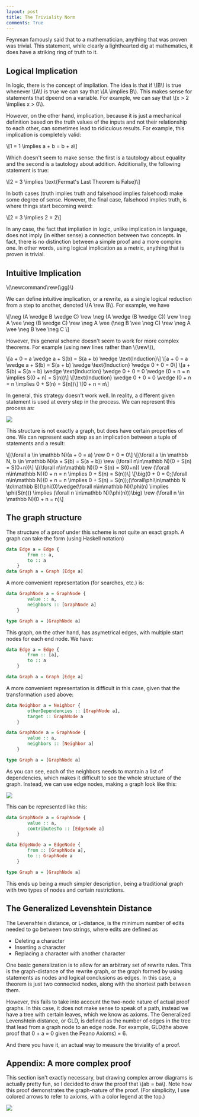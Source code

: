 ```yaml
---
layout: post
title: The Triviality Norm
comments: True
---
```


Feynman famously said that to a mathematician, anything that was proven was trivial. This statement, while clearly a lighthearted dig at mathematics, it does have a striking ring of truth to it.

## Logical Implication

In logic, there is the concept of impliation. The idea is that if \\(B\\) is true whenever \\(A\\) is true we can say that \\(A \implies B\\). This makes sense for statements that dpeend on a variable. For example, we can say that \\(x > 2 \implies x > 0\\).

However, on the other hand, implication, because it is just a mechanical definition based on the truth values of the inputs and not their relationship to each other, can sometimes lead to ridiculous results. For example, this implication is completely valid:

\\[1 = 1 \implies a + b = b + a\\]

Which doesn't seem to make sense: the first is a tautology about equality and the second is a tautology about addition. Additionally, the following statement is true:

\\[2 = 3 \implies \text{Fermat's Last Theorem is False}\\]

In both cases (truth implies truth and falsehood implies falsehood) make some degree of sense. However, the final case, falsehood implies truth, is where things start becoming weird:

\\[2 = 3 \implies 2 = 2\\]

In any case, the fact that impliation in logic, unlike implication in language, does not imply (in either sense) a connection between two concepts. In fact, there is no distinction between a simple proof and a more complex one. In other words, using logical implication as a metric, anything that is proven is trivial.

## Intuitive Implication

\\(\newcommand\rew{\gg}\\)

We can define intuitive implication, or a rewrite, as a single logical reduction from a step to another, denoted \\(A \rew B\\). For example, we have

\\[\neg (A \wedge B \wedge C) \rew \neg (A \wedge (B \wedge C)) \rew \neg A \vee \neg (B \wedge C) \rew \neg A \vee (\neg B \vee \neg C) \rew \neg A \vee \neg B \vee \neg C \\]

However, this general scheme doesn't seem to work for more complex theorems. For example (using new lines rather than \\(\rew\\)),

\\[a + 0 = a \wedge a + S(b) = S(a + b) \wedge \text{Induction}\\]
\\[a + 0 = a \wedge a + S(b) = S(a + b) \wedge \text{Induction} \wedge 0 + 0 = 0\\]
\\[a + S(b) = S(a + b) \wedge \text{Induction} \wedge 0 + 0 = 0 \wedge (0 + n = n \implies S(0 + n) = S(n))\\]
\\[\text{Induction} \wedge 0 + 0 = 0 \wedge (0 + n = n \implies 0 + S(n) = S(n))\\]
\\[0 + n = n\\]

In general, this strategy doesn't work well. In reality, a different given statement is used at every step in the process. We can represent this process as:

<img src="/resources/2016-04-17/proof_diagram.svg.png"/>

This structure is not exactly a graph, but does have certain properties of one. We can represent each step as an implication between a tuple of statements and a result:

\\[(\forall a \in \mathbb N)(a + 0 = a) \rew 0 + 0 = 0\\]
\\[(\forall a \in \mathbb N, b \in \mathbb N)(a + S(b) = S(a + b)) \rew (\forall n\in\mathbb N)(0 + S(n) = S(0+n))\\]
\\[(\forall n\in\mathbb N)(0 + S(n) = S(0+n)) \rew (\forall n\in\mathbb N)(0 + n = n \implies 0 + S(n) = S(n))\\]
\\[\big(0 + 0 = 0;(\forall n\in\mathbb N)(0 + n = n \implies 0 + S(n) = S(n));(\forall\phi\in\mathbb N \to\mathbb B)(\phi(0)\wedge(\forall n\in\mathbb N)(\phi(n) \implies \phi(S(n))) \implies (\forall n \in\mathbb N)(\phi(n)))\big) \rew (\forall n \in \mathbb N)(0 + n = n)\\]


## The graph structure

The structure of a proof under this scheme is not quite an exact graph. A graph can take the form (using Haskell notation)

```haskell
data Edge a = Edge {
        from :: a,
        to :: a
    }
data Graph a = Graph [Edge a]
```

A more convenient representation (for searches, etc.) is:

```haskell
data GraphNode a = GraphNode {
        value :: a,
        neighbors :: [GraphNode a]
    }

type Graph a = [GraphNode a]
```

This graph, on the other hand, has asymetrical edges, with multiple start nodes for each end node. We have:

```haskell
data Edge a = Edge {
        from :: [a],
        to :: a
    }

data Graph a = Graph [Edge a]
```

A more convenient representation is difficult in this case, given that the transformation used above:

```haskell
data Neighbor a = Neighbor {
        otherDependencies :: [GraphNode a],
        target :: GraphNode a
    }

data GraphNode a = GraphNode {
        value :: a,
        neighbors :: [Neighbor a]
    }

type Graph a = [GraphNode a]
```

As you can see, each of the neighbors needs to mantain a list of dependencies, which makes it difficult to see the whole structure of the graph. Instead, we can use edge nodes, making a graph look like this:

<img src="/resources/2016-04-17/proof_diagram_edge_nodes.svg.png"/>

This can be represented like this:

```haskell
data GraphNode a = GraphNode {
        value :: a,
        contributesTo :: [EdgeNode a]
    }

data EdgeNode a = EdgeNode {
        from :: [GraphNode a],
        to :: GraphNode a
    }

type Graph a = [GraphNode a]
```

This ends up being a much simpler description, being a traditional graph with two types of nodes and certain restrictions.

## The Generalized Levenshtein Distance

The Levenshtein distance, or L-distance, is the minimum number of edits needed to go between two strings, where edits are defined as

 - Deleting a character
 - Inserting a character
 - Replacing a character with another character

One basic generalization is to allow for an arbitrary set of rewrite rules. This is the graph-distance of the rewrite graph, or the graph formed by using statements as nodes and logical conclusions as edges. In this case, a theorem is just two connected nodes, along with the shortest path between them.

However, this fails to take into account the two-node nature of actual proof graphs. In this case, it does not make sense to speak of a path, instead we have a tree with certain leaves, which we know as axioms. The Generalized Levenshtein distance, or GLD, is defined as the number of edges in the tree that lead from a graph node to an edge node. For example, GLD(the above proof that 0 + a = 0 given the Peano Axioms) = 6.

And there you have it, an actual way to measure the triviality of a proof.

## Appendix: A more complex proof

This section isn't exactly necessary, but drawing complex arrow diagrams is actually pretty fun, so I decided to draw the proof that \\(ab = ba\\). Note how this proof demonstrates the graph-nature of the proof. (For simplicity, I use colored arrows to refer to axioms, with a color legend at the top.)

<img src="/resources/2016-04-17/commut_mult.svg.png"/>
